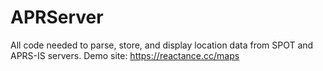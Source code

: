 # APRServer

All code needed to parse, store, and display location data from SPOT and APRS-IS servers.  Demo site: https://reactance.cc/maps
